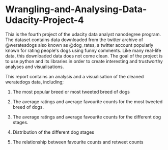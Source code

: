 # Wrangling-and-Analysing-Data-Udacity-Project-4

Thia is the fourth project of the udacity data analyst nanodegree program. The dataset contains data downloaded from the twitter archive of @weratesdogs also known as
@dog_rates, a twitter account popularly known for rating people's dogs using funny comments. Like
many real-life data, this downloaded data does not come clean. The goal of the project is to use
python and its libraries in order to create interesting and trustworthy analyses and visualisations.

This report contains an analysis and a visualisation of the cleaned weratedogs data, including;

1. The most popular breed or most tweeted breed of dogs

2. The average ratings and average favourite counts for the most tweeted breed of dogs.

3. The average ratings and average favourite counts for the different dog stages.

4. Distribution of the different dog stages

5. The relationship between favourite counts and retweet counts
